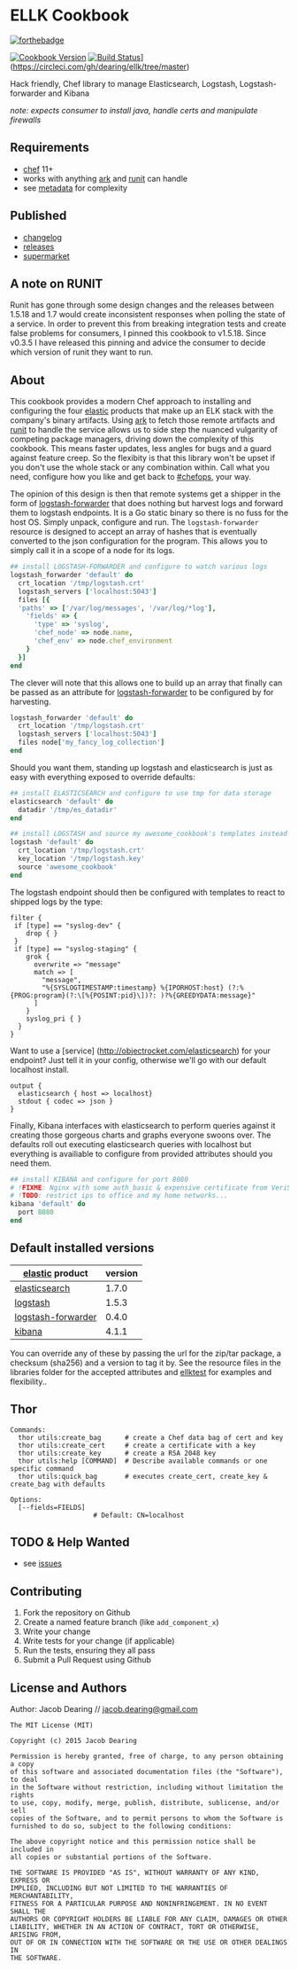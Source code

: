 ELLK Cookbook
============

[![forthebadge](http://forthebadge.com/images/badges/built-with-love.svg)](http://forthebadge.com)

[![Cookbook Version](https://img.shields.io/cookbook/v/ELLk.svg)](https://supermarket.chef.io/cookbooks/ellk) [![Build Status](https://drone.dearing.tech/api/badges/dearing/ellk/status.svg)](https://drone.dearing.tech/dearing/ellk)](https://circleci.com/gh/dearing/ellk/tree/master)

Hack friendly, Chef library to manage Elasticsearch, Logstash, Logstash-forwarder and Kibana

*note: expects consumer to install java, handle certs and manipulate firewalls*

Requirements
------------
- [chef] 11+
- works with anything [ark] and [runit] can handle
- see [metadata] for complexity

Published
---------
- [changelog]
- [releases]
- [supermarket]

A note on RUNIT
---------------
Runit has gone through some design changes and the releases between 1.5.18 and 1.7 would create inconsistent responses when polling the state of a service.  In order to prevent this from breaking integration tests and create false problems for consumers, I pinned this cookbook to v1.5.18. Since v0.3.5 I have released this pinning and advice the consumer to decide which version of runit they want to run.

About
------------
This cookbook provides a modern Chef approach to installing and configuring the four [elastic] products that make up an ELK stack with the company's binary artifacts.  Using [ark] to fetch those remote artifacts and [runit] to handle the service allows us to side step the nuanced vulgarity of competing package managers, driving down the complexity of this cookbook.  This means faster updates, less angles for bugs and a guard against feature creep.  So the flexibity is that this library won't be upset if you don't use the whole stack or any combination within.  Call what you need, configure how you like and get back to [#chefops], your way.

The opinion of this design is then that remote systems get a shipper in the form of [logstash-forwarder] that does nothing but harvest logs and forward them to logstash endpoints.  It is a Go static binary so there is no fuss for the host OS.  Simply unpack, configure and run.  The `logstash-forwarder` resource is designed to accept an array of hashes that is eventually converted to the json configuration for the program.  This allows you to simply call it in a scope of a node for its logs.

```ruby
## install LOGSTASH-FORWARDER and configure to watch various logs
logstash_forwarder 'default' do
  crt_location '/tmp/logstash.crt'
  logstash_servers ['localhost:5043']
  files [{
  'paths' => ['/var/log/messages', '/var/log/*log'],
    'fields' => {
      'type' => 'syslog',
      'chef_node' => node.name,
      'chef_env' => node.chef_environment
    }
  }]
end
```
The clever will note that this allows one to build up an array that finally can be passed as an attribute for [logstash-forwarder] to be configured by for harvesting.

```ruby
logstash_forwarder 'default' do
  crt_location '/tmp/logstash.crt'
  logstash_servers ['localhost:5043']
  files node['my_fancy_log_collection']
end
```

Should you want them, standing up logstash and elasticsearch is just as easy with everything exposed to override defaults:

```ruby
## install ELASTICSEARCH and configure to use tmp for data storage
elasticsearch 'default' do
  datadir '/tmp/es_datadir'
end
```

```ruby
## install LOGSTASH and source my awesome_cookbook's templates instead
logstash 'default' do
  crt_location '/tmp/logstash.crt'
  key_location '/tmp/logstash.key'
  source 'awesome_cookbook'
end
```

The logstash endpoint should then be configured with templates to react to shipped logs by the type:

```
filter {
 if [type] == "syslog-dev" {
    drop { }
 }
 if [type] == "syslog-staging" {
    grok {
      overwrite => "message"
      match => [
        "message",
        "%{SYSLOGTIMESTAMP:timestamp} %{IPORHOST:host} (?:%{PROG:program}(?:\[%{POSINT:pid}\])?: )?%{GREEDYDATA:message}"
      ]
    }
    syslog_pri { }
  }
}
```

Want to use a [service] (http://objectrocket.com/elasticsearch) for your endpoint?  Just tell it in your config, otherwise we'll go with our default localhost install.

```
output {
  elasticsearch { host => localhost}
  stdout { codec => json }
}
```
Finally, Kibana interfaces with elasticsearch to perform queries against it creating those gorgeous charts and graphs everyone swoons over.  The defaults roll out executing elasticsearch queries with localhost but everything is availiable to configure from provided attributes should you need them.

```ruby
## install KIBANA and configure for port 8080
# !FIXME: Nginx with some auth_basic & expensive certificate from VeriSign
# !TODO: restrict ips to office and my home networks...
kibana 'default' do
  port 8080
end
```

Default installed versions
------------
[elastic] product | version
------------ | -------------
[elasticsearch] | 1.7.0
[logstash] | 1.5.3
[logstash-forwarder] | 0.4.0
[kibana] | 4.1.1

You can override any of these by passing the url for the zip/tar package, a checksum (sha256) and a version to tag it by. See the resource files in the libraries folder for the accepted attributes and [ellktest] for examples and flexibility..

Thor
------------
```
Commands:
  thor utils:create_bag      # create a Chef data bag of cert and key
  thor utils:create_cert     # create a certificate with a key
  thor utils:create_key      # create a RSA 2048 key
  thor utils:help [COMMAND]  # Describe available commands or one specific command
  thor utils:quick_bag       # executes create_cert, create_key & create_bag with defaults

Options:
  [--fields=FIELDS]
                     # Default: CN=localhost
```

TODO & Help Wanted
------------
 - see [issues]

Contributing
------------
1. Fork the repository on Github
2. Create a named feature branch (like `add_component_x`)
3. Write your change
4. Write tests for your change (if applicable)
5. Run the tests, ensuring they all pass
6. Submit a Pull Request using Github

License and Authors
-------------------
Author: Jacob Dearing // jacob.dearing@gmail.com

```
The MIT License (MIT)

Copyright (c) 2015 Jacob Dearing

Permission is hereby granted, free of charge, to any person obtaining a copy
of this software and associated documentation files (the "Software"), to deal
in the Software without restriction, including without limitation the rights
to use, copy, modify, merge, publish, distribute, sublicense, and/or sell
copies of the Software, and to permit persons to whom the Software is
furnished to do so, subject to the following conditions:

The above copyright notice and this permission notice shall be included in
all copies or substantial portions of the Software.

THE SOFTWARE IS PROVIDED "AS IS", WITHOUT WARRANTY OF ANY KIND, EXPRESS OR
IMPLIED, INCLUDING BUT NOT LIMITED TO THE WARRANTIES OF MERCHANTABILITY,
FITNESS FOR A PARTICULAR PURPOSE AND NONINFRINGEMENT. IN NO EVENT SHALL THE
AUTHORS OR COPYRIGHT HOLDERS BE LIABLE FOR ANY CLAIM, DAMAGES OR OTHER
LIABILITY, WHETHER IN AN ACTION OF CONTRACT, TORT OR OTHERWISE, ARISING FROM,
OUT OF OR IN CONNECTION WITH THE SOFTWARE OR THE USE OR OTHER DEALINGS IN
THE SOFTWARE.
```

[#chefops]: https://twitter.com/hashtag/chefops
[ark]: https://github.com/burtlo/ark
[changelog]: https://github.com/dearing/ellk/blob/master/CHANGELOG.md
[chef]: https://www.chef.io/
[elastic]: https://www.elastic.co/
[elasticsearch]: https://www.elastic.co/guide/en/elasticsearch/reference/current/index.html
[ellktest]: https://github.com/dearing/ellk/blob/master/test/cookbooks/ellktest/recipes/default.rb
[issues]: https://github.com/dearing/ellk/issues
[kibana]: https://github.com/elastic/kibana
[logstash-forwarder]: https://github.com/elastic/logstash-forwarder
[logstash]: https://www.elastic.co/guide/en/logstash/current/index.html
[metadata]: https://github.com/dearing/ellk/blob/master/metadata.rb
[releases]: https://github.com/dearing/ellk/releases
[runit]: https://github.com/hw-cookbooks/runit
[supermarket]: https://supermarket.chef.io/cookbooks/ellk

